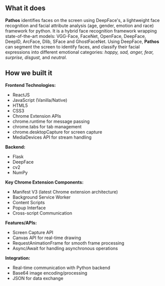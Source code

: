 
## What it does

**Pathos** identifies faces on the screen using DeepFace's, a lightweight face recognition and facial attribute analysis (age, gender, emotion and race) framework for python. It is a hybrid face recognition framework wrapping state-of-the-art models: VGG-Face, FaceNet, OpenFace, DeepFace, DeepID, ArcFace, Dlib, SFace and GhostFaceNet. Using DeepFace, **Pathos** can segment the screen to identify faces, and classify their facial expressions into different emotional categories: _happy, sad, anger, fear, surprise, disgust,_ and _neutral_. 

## How we built it
 
**Frontend Technologies:**
- ReactJS
- JavaScript (Vanilla/Native)
- HTML5
- CSS3
- Chrome Extension APIs
- chrome.runtime for message passing
- chrome.tabs for tab management
- chrome.desktopCapture for screen capture
- MediaDevices API for stream handling

**Backend:**
- Flask
- DeepFace
- cv2
- NumPy

**Key Chrome Extension Components:**
- Manifest V3 (latest Chrome extension architecture)
- Background Service Worker
- Content Scripts
- Popup Interface
- Cross-script Communication

**Features/APIs:**
- Screen Capture API
- Canvas API for real-time drawing
- RequestAnimationFrame for smooth frame processing
- Async/Await for handling asynchronous operations

**Integration:**
- Real-time communication with Python backend
- Base64 image encoding/processing
- JSON for data exchange
